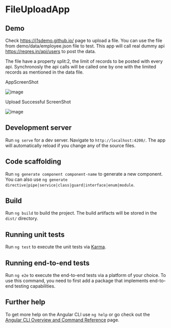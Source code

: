 # FileUploadApp

## Demo

Check https://j1sdemo.github.io/ page to upload a file. You can use the file from demo/data/employee.json file to test. This app will call real dummy api https://reqres.in/api/users to post the data. 

The file have a property split:2, the limit of records to be posted with every api. Synchronosly the api calls will be called one by one with the limited records as mentioned in the data file. 

AppScreenShot

![image](https://user-images.githubusercontent.com/3309381/154703296-9c7d7256-7ed1-462b-a59a-5234c01c5f58.png)

Upload Successful ScreenShot

![image](https://user-images.githubusercontent.com/3309381/154706916-2768a599-8e7b-484a-a1f8-b0af6e4e22b8.png)

## Development server

Run `ng serve` for a dev server. Navigate to `http://localhost:4200/`. The app will automatically reload if you change any of the source files.

## Code scaffolding

Run `ng generate component component-name` to generate a new component. You can also use `ng generate directive|pipe|service|class|guard|interface|enum|module`.

## Build

Run `ng build` to build the project. The build artifacts will be stored in the `dist/` directory.

## Running unit tests

Run `ng test` to execute the unit tests via [Karma](https://karma-runner.github.io).

## Running end-to-end tests

Run `ng e2e` to execute the end-to-end tests via a platform of your choice. To use this command, you need to first add a package that implements end-to-end testing capabilities.

## Further help

To get more help on the Angular CLI use `ng help` or go check out the [Angular CLI Overview and Command Reference](https://angular.io/cli) page.
